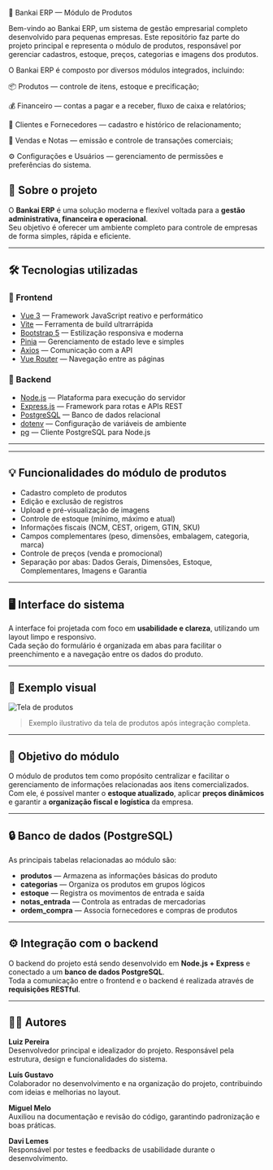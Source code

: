 🧩 Bankai ERP — Módulo de Produtos

Bem-vindo ao Bankai ERP, um sistema de gestão empresarial completo desenvolvido para pequenas empresas.
Este repositório faz parte do projeto principal e representa o módulo de produtos, responsável por gerenciar cadastros, estoque, preços, categorias e imagens dos produtos.

O Bankai ERP é composto por diversos módulos integrados, incluindo:

📦 Produtos — controle de itens, estoque e precificação;

💰 Financeiro — contas a pagar e a receber, fluxo de caixa e relatórios;

👥 Clientes e Fornecedores — cadastro e histórico de relacionamento;

🧾 Vendas e Notas — emissão e controle de transações comerciais;

⚙️ Configurações e Usuários — gerenciamento de permissões e preferências do sistema.

## 🚀 Sobre o projeto

O **Bankai ERP** é uma solução moderna e flexível voltada para a **gestão administrativa, financeira e operacional**.  
Seu objetivo é oferecer um ambiente completo para controle de empresas de forma simples, rápida e eficiente.

---

## 🛠️ Tecnologias utilizadas

### 🔹 Frontend
- [Vue 3](https://vuejs.org/) — Framework JavaScript reativo e performático  
- [Vite](https://vitejs.dev/) — Ferramenta de build ultrarrápida  
- [Bootstrap 5](https://getbootstrap.com/) — Estilização responsiva e moderna  
- [Pinia](https://pinia.vuejs.org/) — Gerenciamento de estado leve e simples  
- [Axios](https://axios-http.com/) — Comunicação com a API  
- [Vue Router](https://router.vuejs.org/) — Navegação entre as páginas

### 🔹 Backend
- [Node.js](https://nodejs.org/) — Plataforma para execução do servidor  
- [Express.js](https://expressjs.com/) — Framework para rotas e APIs REST  
- [PostgreSQL](https://www.postgresql.org/) — Banco de dados relacional  
- [dotenv](https://github.com/motdotla/dotenv) — Configuração de variáveis de ambiente  
- [pg](https://www.npmjs.com/package/pg) — Cliente PostgreSQL para Node.js

---

---

## 💡 Funcionalidades do módulo de produtos

- Cadastro completo de produtos  
- Edição e exclusão de registros  
- Upload e pré-visualização de imagens  
- Controle de estoque (mínimo, máximo e atual)  
- Informações fiscais (NCM, CEST, origem, GTIN, SKU)  
- Campos complementares (peso, dimensões, embalagem, categoria, marca)  
- Controle de preços (venda e promocional)  
- Separação por abas: Dados Gerais, Dimensões, Estoque, Complementares, Imagens e Garantia  

---

## 🖥️ Interface do sistema

A interface foi projetada com foco em **usabilidade e clareza**, utilizando um layout limpo e responsivo.  
Cada seção do formulário é organizada em abas para facilitar o preenchimento e a navegação entre os dados do produto.

---

## 📸 Exemplo visual

![Tela de produtos](./src/assets/produtos-preview.png)

> Exemplo ilustrativo da tela de produtos após integração completa.

---

## 🧩 Objetivo do módulo

O módulo de produtos tem como propósito centralizar e facilitar o gerenciamento de informações relacionadas aos itens comercializados.  
Com ele, é possível manter o **estoque atualizado**, aplicar **preços dinâmicos** e garantir a **organização fiscal e logística** da empresa.

---

## 🔒 Banco de dados (PostgreSQL)

As principais tabelas relacionadas ao módulo são:

- **produtos** — Armazena as informações básicas do produto  
- **categorias** — Organiza os produtos em grupos lógicos  
- **estoque** — Registra os movimentos de entrada e saída  
- **notas_entrada** — Controla as entradas de mercadorias  
- **ordem_compra** — Associa fornecedores e compras de produtos  

---

## ⚙️ Integração com o backend

O backend do projeto está sendo desenvolvido em **Node.js + Express** e conectado a um **banco de dados PostgreSQL**.  
Toda a comunicação entre o frontend e o backend é realizada através de **requisições RESTful**.

---

## 🧑‍💻 Autores

**Luiz Pereira**  
Desenvolvedor principal e idealizador do projeto. Responsável pela estrutura, design e funcionalidades do sistema.  

**Luís Gustavo**  
Colaborador no desenvolvimento e na organização do projeto, contribuindo com ideias e melhorias no layout.  

**Miguel Melo**  
Auxiliou na documentação e revisão do código, garantindo padronização e boas práticas.  

**Davi Lemes**  
Responsável por testes e feedbacks de usabilidade durante o desenvolvimento.  

